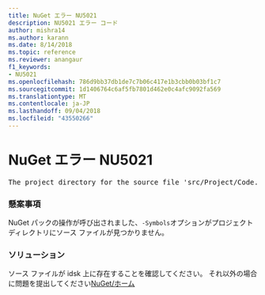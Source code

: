 ```yaml
---
title: NuGet エラー NU5021
description: NU5021 エラー コード
author: mishra14
ms.author: karann
ms.date: 8/14/2018
ms.topic: reference
ms.reviewer: anangaur
f1_keywords:
- NU5021
ms.openlocfilehash: 786d9bb37db1de7c7b06c417e1b3cbb0b03bf1c7
ms.sourcegitcommit: 1d1406764c6af5fb7801d462e0c4afc9092fa569
ms.translationtype: MT
ms.contentlocale: ja-JP
ms.lasthandoff: 09/04/2018
ms.locfileid: "43550266"
---
```

# <a name="nuget-error-nu5021"></a>NuGet エラー NU5021
<pre>The project directory for the source file 'src/Project/Code.cs' could not be found.</pre>

### <a name="issue"></a>懸案事項

NuGet パックの操作が呼び出されました、`-Symbols`オプションがプロジェクト ディレクトリにソース ファイルが見つかりません。


### <a name="solution"></a>ソリューション

ソース ファイルが idsk 上に存在することを確認してください。 それ以外の場合に問題を提出してください[NuGet/ホーム](https://github.com/NuGet/Home/issues)

